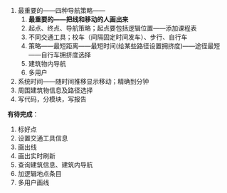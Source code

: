 1. 最重要的——四种导航策略——
   1. **最重要的——把线和移动的人画出来**
   2. 起点、终点、导航策略；起点要包括逻辑位置——添加课程表
   3. 不同交通工具；校车（间隔固定时间发车）、步行、自行车
   4. 策略——最短距离——最短时间(给某些路径设置拥挤度)——途径最短——自行车拥挤度选择
   5. 建筑物内导航
   6. 多用户
2. 系统时间——随时间推移显示移动；精确到分钟
3. 周围建筑物信息及路径选择
4. 写代码，分模块，写报告

**有待完成**：

1. 标好点
2. 设置交通工具信息
3. 画出线
4. 画出实时刷新
5. 查询建筑信息、建筑内导航
6. 加逻辑地点条目
7. 多用户画线